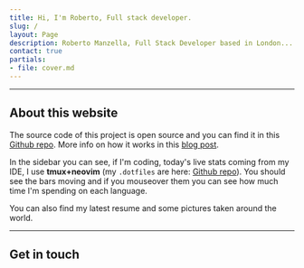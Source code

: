 ```yaml
---
title: Hi, I'm Roberto, Full stack developer.
slug: /
layout: Page
description: Roberto Manzella, Full Stack Developer based in London... love NodeJS/React/GraphQL/Docker/Git/Serverless
contact: true
partials:
- file: cover.md
---
```

* * *

## About this website

The source code of this project is open source and you can find it in this [Github repo](https://github.com/zelphir/myweb.git). More info on how it works in this [blog post](/blog/how-i-built-this-website--part-1).

In the sidebar you can see, if I'm coding, today's live stats coming from my IDE, I use **tmux+neovim** (my `.dotfiles` are here: [Github repo](https://github.com/zelphir/.dotfiles.git)). You should see the bars moving and if you mouseover them you can see how much time I'm spending on each language.

You can also find my latest resume and some pictures taken around the world.

* * *

## Get in touch
